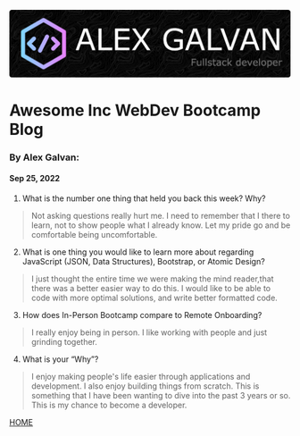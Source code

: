 ![bio header](/img/github-header-image.png)
# Awesome Inc WebDev Bootcamp Blog

### By Alex Galvan:
####  Sep 25, 2022
1. What is the number one thing that held you back this week? Why?
> Not asking questions really hurt me. I need to remember that I there to learn, not to show people what I already know. Let my pride go and be comfortable being uncomfortable. 
2. What is one thing you would like to learn more about regarding JavaScript (JSON, Data Structures), Bootstrap, or Atomic Design?
> I just thought the entire time we were making the mind reader,that there was a better easier way to do this. I would like to be able to code with more optimal solutions, and write better formatted code. 
3. How does In-Person Bootcamp compare to Remote Onboarding?
>  I really enjoy being in person. I like working with people and just grinding together. 
4. What is your “Why”?
> I enjoy making people's life easier through applications and development. I also enjoy building things from scratch. This is something that I have been wanting to dive into the past 3 years or so. This is my chance to become a developer. 


[HOME](../index.md)